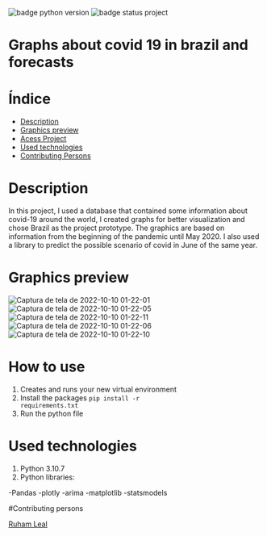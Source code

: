 ![badge python version](https://img.shields.io/badge/Python-3.10.7-brightgreen)
![badge status project](https://img.shields.io/badge/status-realized-green)

# Graphs about covid 19 in brazil and forecasts

# Índice 

* [Description](#Description)
* [Graphics preview](#Graphics-preview)
* [Acess Project](#How-to-use)
* [Used technologies](#Used-technologies)
* [Contributing Persons](#Contributing-persons)

# Description

In this project, I used a database that contained some information about covid-19 around the world, I created graphs for better visualization and chose Brazil as the project prototype. The graphics are based on information from the beginning of the pandemic until May 2020. I also used a library to predict the possible scenario of covid in June of the same year.

# Graphics preview

![Captura de tela de 2022-10-10 01-22-01](https://user-images.githubusercontent.com/104790789/194799131-a3c95cba-efcc-4eef-b3e2-3cc0676f8e63.png)
![Captura de tela de 2022-10-10 01-22-05](https://user-images.githubusercontent.com/104790789/194799133-02734674-8506-424b-a757-13c53dd7d066.png)
![Captura de tela de 2022-10-10 01-22-11](https://user-images.githubusercontent.com/104790789/194799135-f5c3254b-77ff-424c-961b-56bbd88bd8b8.png)
![Captura de tela de 2022-10-10 01-22-06](https://user-images.githubusercontent.com/104790789/194799136-9498e3fb-9f6d-4479-bf1f-8427cefaf329.png)
![Captura de tela de 2022-10-10 01-22-10](https://user-images.githubusercontent.com/104790789/194799138-81870e17-a11d-4fc4-8c08-568214f2f134.png)

# How to use

1. Creates and runs your new virtual environment
2. Install the packages
  <code>pip install -r requirements.txt</code>
3. Run the python file

# Used technologies

1. Python 3.10.7
2. Python libraries:

  -Pandas
  -plotly
  -arima
  -matplotlib
  -statsmodels
 
#Contributing persons

[Ruham Leal](https://github.com/RuhamLeal)
    
